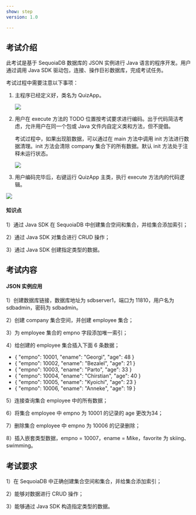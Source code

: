 ```yaml
---
show: step
version: 1.0

---
```


## 考试介绍

此考试是基于 SequoiaDB 数据库的 JSON 实例进行 Java 语言的程序开发。用户通过调用 Java SDK 驱动包，连接、操作巨衫数据库，完成考试任务。

考试过程中需要注意以下事项：

1. 主程序已经定义好，类名为 QuizApp。

   ![](https://doc.shiyanlou.com/courses/1736/1207281/ba43109b3ae1d35f5231ef86919dbc52-0)

2. 用户在 execute 方法的 TODO 位置按考试要求进行编码。出于代码简洁考虑，允许用户在同一个包或 Java 文件内自定义类和方法，但不提倡。

   考试过程中，如果出现脏数据，可以通过在 main 方法中调用 init 方法进行数据清理。init 方法会清除  company 集合下的所有数据。默认 init 方法处于注释未运行状态。 

   ![](https://doc.shiyanlou.com/courses/1736/1207281/bd5632248dad38715d614604f48023dd-0)

3. 用户编码完毕后，右键运行 QuizApp 主类，执行 execute 方法内的代码逻辑。

![](https://doc.shiyanlou.com/courses/1736/1207281/286862ce2749f2d1ef7221b74ee87e41-0)

#### 知识点

1）通过 Java SDK 在 SequoiaDB 中创建集合空间和集合，并给集合添加索引；

2）通过 Java SDK 对集合进行 CRUD 操作；

3）通过 Java SDK 创建指定类型的数据。

## 考试内容

#### JSON 实例应用

1）创建数据库链接，数据库地址为 sdbserver1，端口为 11810，用户名为 sdbadmin，密码为 sdbadmin。

2）创建 company 集合空间，并创建 employee 集合；

3）为 employee 集合的 empno 字段添加唯一索引；

4）给创建的 employee 集合插入下面 6 条数据；  

- { "empno": 10001, "ename": "Georgi", "age": 48 }  
- { "empno": 10002, "ename": "Bezalel", "age": 21 }  
- { "empno": 10003, "ename": "Parto", "age": 33 }  
- { "empno": 10004, "ename": "Chirstian", "age": 40 }  
- { "empno": 10005, "ename": "Kyoichi", "age": 23 }  
- { "empno": 10006, "ename": "Anneke", "age": 19 }  

5）连接查询集合 employee 中的所有数据；

6）将集合 employee 中 empno 为 10001 的记录的 age 更改为34；

7）删除集合 employee 中 empno 为 10006 的记录删除；

8）插入嵌套类型数据，empno = 10007，ename =  Mike，favorite 为 skiing、swimming。

## 考试要求

1）在 SequoiaDB 中正确创建集合空间和集合，并给集合添加索引；

2）能够对数据进行 CRUD 操作；

3）能够通过 Java SDK 构造指定类型的数据。
